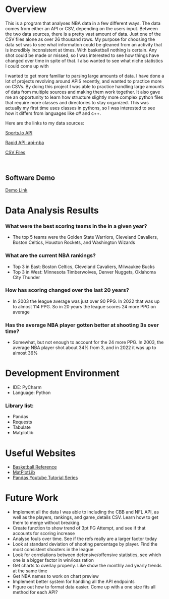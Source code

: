 # Overview
This is a program that analyses NBA data in a few different ways. The data comes from either an API or CSV, depending on the users input. Between the two data sources, there is a 
pretty vast amount of data. Just one of the CSV files alone as over 26 thousand rows. My purpose for choosing the data set was to see what information could be gleaned from
an activity that is incredibly inconsistent at times. With basketball nothing is certain. Any shot could be made or missed, so I was interested to see how things have changed over time 
in spite of that. I also wanted to see what niche statistics I could come up with

I wanted to get more familiar to parsing large amounts of data. I have done a lot of projects revolving around APIS recently, and wanted to practice more on CSVs. 
By doing this project I was able to practice handling large amounts of data from multiple sources and making them work together. It also gave me an opportunity to learn how 
structure slightly more complex python files that require more classes and directories to stay organized. This was actually my first time uses classes in pythons, so I was
interested to see how it differs from languages like c# and c++.

Here are the links to my data sources:

[Sports.Io API](https://sportsdata.io/developers/api-documentation/nba)

[Rapid API: api-nba](https://rapidapi.com/api-sports/api/api-nba/)

[CSV Files](https://www.kaggle.com/datasets/nathanlauga/nba-games?resource=download)

<br/>

## Software Demo
[Demo Link](https://youtu.be/qPy4ZNumi0o)

# Data Analysis Results

### What were the best scoring teams in the in a given year? 
- The top 5 teams were the Golden State Warriors, Cleveland Cavaliers, Boston Celtics, Houston Rockets, and Washington Wizards<br/>

### What are the current NBA rankings?
- Top 3 in East: Boston Celtics, Cleveland Cavaliers, Milwaukee Bucks
- Top 3 in West: Minnesota Timberwolves, Denver Nuggets, Oklahoma City Thunder <br/>

### How has scoring changed over the last 20 years? 
- In 2003 the league average was just over 90 PPG. In 2022 that was up to almost 114 PPG. So in 20 years the league scores 24 more PPG on average <br/>

### Has the average NBA player gotten better at shooting 3s over time?
- Somewhat, but not enough to account for the 24 more PPG. In 2003, the average NBA player shot about 34% from 3, and in 2022 it was up to almost 36%<br/>

# Development Environment
- IDE: PyCharm <br/>
- Language: Python <br/>

### Library list:
* Pandas
* Requests
* Tabulate
* Matplotlib



# Useful Websites

* [Basketball Reference](https://www.basketball-reference.com/teams/GSW/2016_games.html)
* [MatPlotLib](https://matplotlib.org/stable/)
* [Pandas Youtube Tutorial Series](https://www.youtube.com/watch?v=ZyhVh-qRZPA&list=PL-osiE80TeTsWmV9i9c58mdDCSskIFdDS&ab_channel=CoreySchafer)

# Future Work

* Implement all the data I was able to including the CBB and NFL API, as well as the players, rankings, and game_details CSV. Learn how to get them to merge without breaking.
* Create function to show trend of 3pt FG Attempt, and see if that accounts for scoring increase
* Analyse fouls over time. See if the refs really are a larger factor today
* Look at standard deviation of shooting percentage by player. Find the most consistent shooters in the league
* Look for correlations between defensive/offensive statistics, see which one is a bigger factor in win/loss ration
* Get charts to overlay properly. Like show the monthly and yearly trends at the same time
* Get NBA names to work on chart preview
* Implement better system for handling all the API endpoints
* Figure out how to format data easier. Come up with a one size fits all method for each API?
